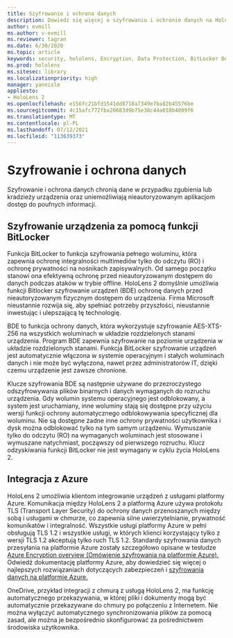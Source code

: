 ```yaml
---
title: Szyfrowanie i ochrona danych
description: Dowiedz się więcej o szyfrowaniu i ochronie danych na HoloLens 2, w tym o integracji funkcji BitLocker i platformy Azure.
author: evmill
ms.author: v-evmill
ms.reviewer: tagran
ms.date: 6/30/2020
ms.topic: article
keywords: security, hololens, Encryption, Data Protection, BitLocker Device, BitLocker, bitlocker, bitlocker encryption, bitlocker encryption, azure integration,
ms.prod: hololens
ms.sitesec: library
ms.localizationpriority: high
manager: yannisle
appliesto:
- HoloLens 2
ms.openlocfilehash: e156fc21bfd1541dd8718a7349e7ba82b45576be
ms.sourcegitcommit: 4c15afc772fba26683d9b75e38c44a018b4889f6
ms.translationtype: MT
ms.contentlocale: pl-PL
ms.lasthandoff: 07/12/2021
ms.locfileid: "113639373"
---
```

# <a name="encryption-and-data-protection"></a>Szyfrowanie i ochrona danych

Szyfrowanie i ochrona danych chronią dane w przypadku zgubienia lub kradzieży urządzenia oraz uniemożliwiają nieautoryzowanym aplikacjom dostęp do poufnych informacji.

## <a name="bitlocker-device-encryption"></a>Szyfrowanie urządzenia za pomocą funkcji BitLocker

Funkcja BitLocker to funkcja szyfrowania pełnego woluminu, która zapewnia ochronę integralności multimediów tylko do odczytu (RO) i ochronę prywatności na nośnikach zapisywalnych.  Od samego początku stanowi ona efektywną ochronę przed nieautoryzowanym dostępem do danych podczas ataków w trybie offline. HoloLens 2 domyślnie umożliwia funkcji Bitlocker szyfrowanie urządzeń (BDE) ochronę danych przed nieautoryzowanym fizycznym dostępem do urządzenia. Firma Microsoft nieustannie rozwija się, aby spełniać potrzeby przyszłości, nieustannie inwestując i ulepszającą tę technologię.

BDE to funkcja ochrony danych, która wykorzystuje szyfrowanie AES-XTS-256 na wszystkich woluminach w układzie rozdzielonych stanami urządzenia. Program BDE zapewnia szyfrowanie na poziomie urządzenia w układzie rozdzielonych stanami. Funkcja BitLocker szyfrowanie urządzeń jest automatycznie włączona w systemie operacyjnym i stałych woluminach danych i nie może być wyłączona, nawet przez administratorów IT, dzięki czemu urządzenie jest zawsze chronione.

Klucze szyfrowania BDE są następnie używane do przezroczystego odszyfrowywania plików binarnych i danych wymaganych do rozruchu urządzenia. Gdy wolumin systemu operacyjnego jest odblokowany, a system jest uruchamiany, inne woluminy stają się dostępne przy użyciu wersji funkcji ochrony automatycznego odblokowywania specyficznej dla woluminu. Nie są dostępne żadne inne ochrony prywatności użytkownika i dysk można odblokować tylko na tym samym urządzeniu. Wymuszanie tylko do odczytu (RO) na wymaganych woluminach jest stosowane i wymuszane natychmiast, począwszy od pierwszego rozruchu. Klucz odzyskiwania funkcji BitLocker nie jest wymagany w cyklu życia HoloLens 2.

## <a name="azure-integration"></a>Integracja z Azure 

HoloLens 2 umożliwia klientom integrowanie urządzeń z usługami platformy Azure. Komunikacja między HoloLens 2 a platformą Azure używa protokołu TLS (Transport Layer Security) do ochrony danych przenoszanych między sobą i usługami w chmurze, co zapewnia silne uwierzytelnianie, prywatność komunikatów i integralność. Wszystkie usługi platformy Azure w pełni obsługują TLS 1.2 i wszystkie usługi, w których klienci korzystający tylko z wersji TLS 1.2 akceptują tylko ruch TLS 1.2. Standardy szyfrowania danych przesyłania na platformie Azure zostały szczegółowo opisane w tesłudze [Azure Encryption overview (Omówienie szyfrowania na platformie Azure).](/azure/security/fundamentals/encryption-overview) Odwiedź dokumentację platformy Azure, aby dowiedzieć się więcej o najlepszych rozwiązaniach dotyczących zabezpieczeń i [szyfrowania danych na platformie Azure.](/azure/security/fundamentals/data-encryption-best-practices) 

OneDrive, przykład integracji z chmurą z usługą HoloLens 2, ma funkcję automatycznego przekazywania, w której pliki i dokumenty mogą być automatycznie przekazywane do chmury po połączeniu z Internetem. Nie można wyłączyć automatycznego synchronizowania plików za pomocą zasad, ale można je bezpośrednio skonfigurować za pośrednictwem środowiska użytkownika. 
